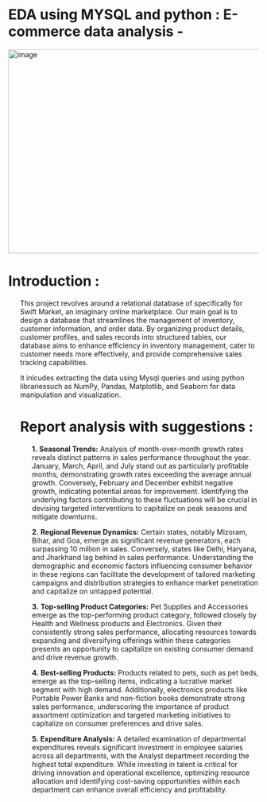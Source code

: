  # EDA using MYSQL and python : E-commerce data analysis  -
<img src="https://br-files.bloomreach.com/site/binaries/content/gallery/commerce-data_in-article.jpg" alt="image" width="900px" height="410px">

 # Introduction : 
 <ul>
 This project revolves around a relational database of  specifically for Swift Market, an imaginary online marketplace. Our main goal is to design a database that streamlines the management of inventory, customer information, and order data. By organizing product details, customer profiles, and sales records into structured tables, our database aims to enhance efficiency in inventory management, cater to customer needs more effectively, and provide comprehensive sales tracking capabilities.

 It inlcudes extracting the data using Mysql queries and using python librariessuch as NumPy, Pandas, Matplotlib, and Seaborn for data manipulation and visualization. 


# Report analysis with suggestions : 
<ul>

**1.** **Seasonal Trends:**
 Analysis of month-over-month growth rates reveals distinct patterns in sales performance throughout the year. January, March, April, and July stand out as particularly profitable months, demonstrating growth rates exceeding the average annual growth. Conversely, February and December exhibit negative growth, indicating potential areas for improvement. Identifying the underlying factors contributing to these fluctuations will be crucial in devising targeted interventions to capitalize on peak seasons and mitigate downturns.

**2.** **Regional Revenue Dynamics:**
 Certain states, notably Mizoram, Bihar, and Goa, emerge as significant revenue generators, each surpassing 10 million in sales. Conversely, states like Delhi, Haryana, and Jharkhand lag behind in sales performance. Understanding the demographic and economic factors influencing consumer behavior in these regions can facilitate the development of tailored marketing campaigns and distribution strategies to enhance market penetration and capitalize on untapped potential.

**3.** **Top-selling Product Categories:**
 Pet Supplies and Accessories emerge as the top-performing product category, followed closely by Health and Wellness products and Electronics. Given their consistently strong sales performance, allocating resources towards expanding and diversifying offerings within these categories presents an opportunity to capitalize on existing consumer demand and drive revenue growth.

**4.** **Best-selling Products:**
  Products related to pets, such as pet beds, emerge as the top-selling items, indicating a lucrative market segment with high demand. Additionally, electronics products like Portable Power Banks and non-fiction books demonstrate strong sales performance, underscoring the importance of product assortment optimization and targeted marketing initiatives to capitalize on consumer preferences and drive sales.

**5.** **Expenditure Analysis:** 
 A detailed examination of departmental expenditures reveals significant investment in employee salaries across all departments, with the Analyst department recording the highest total expenditure. While investing in talent is critical for driving innovation and operational excellence, optimizing resource allocation and identifying cost-saving opportunities within each department can enhance overall efficiency and profitability.

